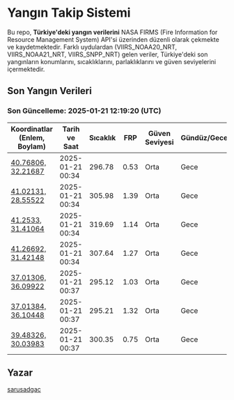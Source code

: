 # Yangın Takip Sistemi

Bu repo, **Türkiye'deki yangın verilerini** NASA FIRMS (Fire Information for Resource Management System) API'si üzerinden düzenli olarak çekmekte ve kaydetmektedir. Farklı uydulardan (VIIRS_NOAA20_NRT, VIIRS_NOAA21_NRT, VIIRS_SNPP_NRT) gelen veriler, Türkiye'deki son yangınların konumlarını, sıcaklıklarını, parlaklıklarını ve güven seviyelerini içermektedir.

## Son Yangın Verileri
### Son Güncelleme: 2025-01-21 12:19:20 (UTC)

| Koordinatlar (Enlem, Boylam) | Tarih ve Saat | Sıcaklık | FRP | Güven Seviyesi | Gündüz/Gece |
|-----------------------------|----------------|----------|-----|----------------|-------------|
| [40.76806, 32.21687](https://www.google.com/maps?q=40.76806,32.21687) | 2025-01-21 00:34 | 296.78 | 0.53 | Orta | Gece |
| [41.02131, 28.55522](https://www.google.com/maps?q=41.02131,28.55522) | 2025-01-21 00:34 | 305.98 | 1.39 | Orta | Gece |
| [41.2533, 31.41064](https://www.google.com/maps?q=41.2533,31.41064) | 2025-01-21 00:34 | 319.69 | 1.14 | Orta | Gece |
| [41.26692, 31.42148](https://www.google.com/maps?q=41.26692,31.42148) | 2025-01-21 00:34 | 307.64 | 1.27 | Orta | Gece |
| [37.01306, 36.09922](https://www.google.com/maps?q=37.01306,36.09922) | 2025-01-21 00:37 | 295.12 | 1.03 | Orta | Gece |
| [37.01384, 36.10448](https://www.google.com/maps?q=37.01384,36.10448) | 2025-01-21 00:37 | 295.21 | 1.32 | Orta | Gece |
| [39.48326, 30.03983](https://www.google.com/maps?q=39.48326,30.03983) | 2025-01-21 00:37 | 300.35 | 0.75 | Orta | Gece |

## Yazar

[sarusadgac](https://x.com/sarusadgac)

